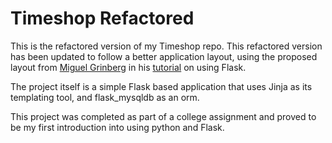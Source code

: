# Timeshop Refactored

This is the refactored version of my Timeshop repo. This refactored version has been updated to follow a better application layout, using the proposed layout from [Miguel Grinberg](https://github.com/miguelgrinberg) in his [tutorial](https://blog.miguelgrinberg.com/post/the-flask-mega-tutorial-part-xv-a-better-application-structure) on using Flask.

The project itself is a simple Flask based application that uses Jinja as its templating tool, and flask_mysqldb as an orm.

This project was completed as part of a college assignment and proved to be my first introduction into using python and Flask.